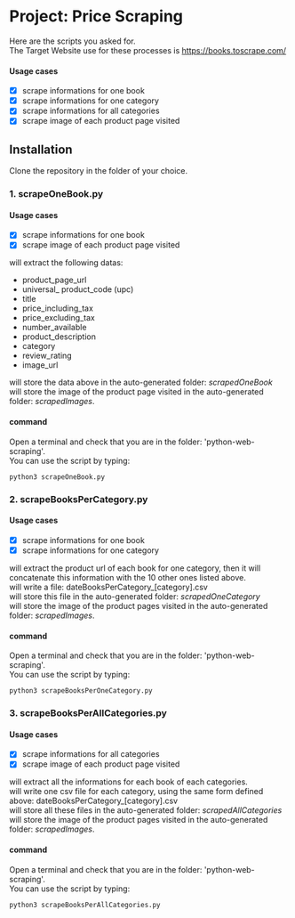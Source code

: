 # Project: Price Scraping

Here are the scripts you asked for.  
The Target Website use for these processes is https://books.toscrape.com/
  
#### Usage cases

- [x] scrape informations for one book
- [x] scrape informations for one category
- [x] scrape informations for all categories
- [x] scrape image of each product page visited
  
## Installation

Clone the repository in the folder of your choice.  
  
### 1. scrapeOneBook.py

#### Usage cases
- [x] scrape informations for one book
- [x] scrape image of each product page visited

will extract the following datas:

* product_page_url
* universal_ product_code (upc)
* title
* price_including_tax
* price_excluding_tax
* number_available
* product_description
* category
* review_rating
* image_url
  
will store the data above in the auto-generated folder: _scrapedOneBook_  
will store the image of the product page visited in the auto-generated folder: _scrapedImages_.  

#### command

Open a terminal and check that you are in the folder: 'python-web-scraping'.  
You can use the script by typing:  
  
```
python3 scrapeOneBook.py  
```
  
### 2. scrapeBooksPerCategory.py
#### Usage cases
- [x] scrape informations for one book
- [x] scrape informations for one category

will extract the product url of each book for one category, then it will concatenate this information with the 10 other ones listed above.  
will write a file: dateBooksPerCategory_[category].csv  
will store this file in the auto-generated folder: _scrapedOneCategory_  
will store the image of the product pages visited in the auto-generated folder: _scrapedImages_.  

#### command

Open a terminal and check that you are in the folder: 'python-web-scraping'.  
You can use the script by typing:  
    
```
python3 scrapeBooksPerOneCategory.py  
```
  
### 3. scrapeBooksPerAllCategories.py
#### Usage cases
- [x] scrape informations for all categories
- [x] scrape image of each product page visited

will extract all the informations for each book of each categories.  
will write one csv file for each category, using the same form defined above: dateBooksPerCategory_[category].csv  
will store all these files in the auto-generated folder: _scrapedAllCategories_ 
will store the image of the product pages visited in the auto-generated folder: _scrapedImages_.  

#### command

Open a terminal and check that you are in the folder: 'python-web-scraping'.  
You can use the script by typing:  
   
```
python3 scrapeBooksPerAllCategories.py  
```